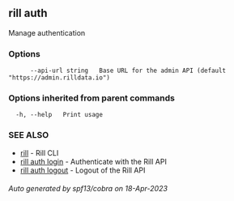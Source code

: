 ## rill auth

Manage authentication

### Options

```
      --api-url string   Base URL for the admin API (default "https://admin.rilldata.io")
```

### Options inherited from parent commands

```
  -h, --help   Print usage
```

### SEE ALSO

* [rill](rill.md)	 - Rill CLI
* [rill auth login](rill_auth_login.md)	 - Authenticate with the Rill API
* [rill auth logout](rill_auth_logout.md)	 - Logout of the Rill API

###### Auto generated by spf13/cobra on 18-Apr-2023
